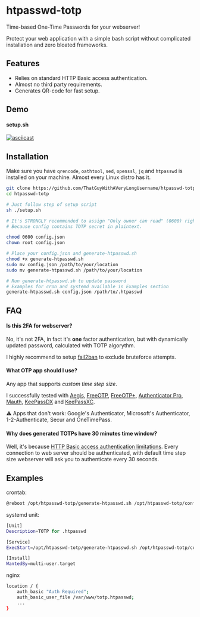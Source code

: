 # htpasswd-totp

Time-based One-Time Passwords for your webserver!

Protect your web application with a simple bash script without complicated installation and zero bloated frameworks.
## Features

- Relies on standard HTTP Basic access authentication.
- Almost no third party requirements.
- Generates QR-code for fast setup.

## Demo
#### setup.sh
[![asciicast](https://asciinema.org/a/603468.svg)](https://asciinema.org/a/603468)

## Installation

Make sure you have ```qrencode```, ```oathtool```, ```sed```, ```openssl```, ```jq``` and ```htpasswd``` is installed on your machine. Almost every Linux distro has it.

```bash
git clone https://github.com/ThatGuyWithAVeryLongUsername/htpasswd-totp.git
cd htpasswd-totp

# Just follow step of setup script
sh ./setup.sh

# It's STRONGLY recommended to assign "Only owner can read" (0600) rights to config.json. 
# Because config contains TOTP secret in plaintext.

chmod 0600 config.json
chown root config.json

# Place your config.json and generate-htpasswd.sh
chmod +x generate-htpasswd.sh
sudo mv config.json /path/to/your/location
sudo mv generate-htpasswd.sh /path/to/your/location

# Run generate-htpasswd.sh to update password
# Examples for cron and systemd available in Examples section
generate-htpasswd.sh config.json /path/to/.htpasswd


```


## FAQ
#### Is this 2FA for webserver?
No, it's not 2FA, in fact it's **one** factor authentication, but with dynamically updated password, calculated with TOTP algorythm. 

I highly recommend to setup [fail2ban](https://www.fail2ban.org/wiki/index.php/Category:HTTP) to exclude bruteforce attempts.

#### What OTP app should I use?
Any app that supports *custom time step size*.

I successfully tested with [Aegis](https://getaegis.app/), [FreeOTP](https://freeotp.github.io/), [FreeOTP+](https://github.com/helloworld1/FreeOTPPlus), [Authenticator Pro](https://github.com/jamie-mh/AuthenticatorPro), [Mauth](https://github.com/X1nto/Mauth), [KeePassDX](https://www.keepassdx.com/) and [KeePassXC](https://keepassxc.org/).

⚠️ Apps that don't work: Google's Authenticator, Microsoft's Authenticator, 1-2-Authenticate, Secur and OneTimePass.

#### Why does generated TOTPs have 30 minutes time window?
Well, it's because [HTTP Basic access authentication limitations](https://en.wikipedia.org/wiki/Basic_access_authentication). Every connection to web server should be authenticated, with default time step size webserver will ask you to authenticate every 30 seconds.


## Examples
crontab:
```bash
@reboot /opt/htpasswd-totp/generate-htpasswd.sh /opt/htpasswd-totp/config.json /var/www/totp.htpasswd
```
systemd unit:
```bash
[Unit]
Description=TOTP for .htpasswd

[Service]
ExecStart=/opt/htpasswd-totp/generate-htpasswd.sh /opt/htpasswd-totp/config.json /var/www/totp.htpasswd

[Install]
WantedBy=multi-user.target
```
nginx
```bash
location / {
    auth_basic "Auth Required";
    auth_basic_user_file /var/www/totp.htpasswd;
    ...
}
```

